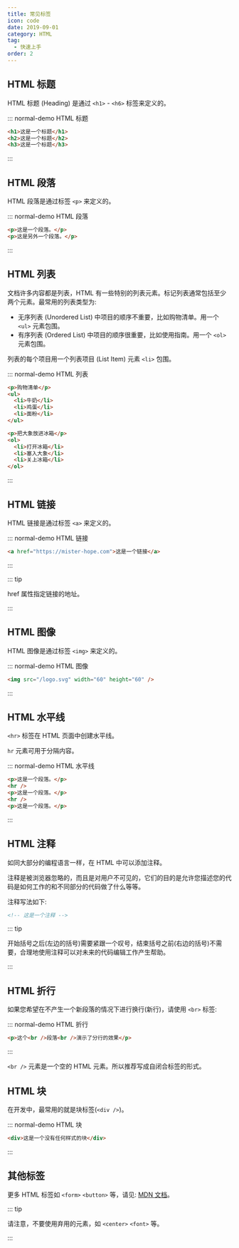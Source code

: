 ```yaml
---
title: 常见标签
icon: code
date: 2019-09-01
category: HTML
tag:
  - 快速上手
order: 2
---
```


## HTML 标题

HTML 标题 (Heading) 是通过 `<h1>` - `<h6>` 标签来定义的。

::: normal-demo HTML 标题

```html
<h1>这是一个标题</h1>
<h2>这是一个标题</h2>
<h3>这是一个标题</h3>
```

:::

## HTML 段落

HTML 段落是通过标签 `<p>` 来定义的。

::: normal-demo HTML 段落

```html
<p>这是一个段落。</p>
<p>这是另外一个段落。</p>
```

:::

## HTML 列表

文档许多内容都是列表，HTML 有一些特别的列表元素。标记列表通常包括至少两个元素。最常用的列表类型为:

- 无序列表 (Unordered List) 中项目的顺序不重要，比如购物清单。用一个 `<ul>` 元素包围。
- 有序列表 (Ordered List) 中项目的顺序很重要，比如使用指南。用一个 `<ol>` 元素包围。

列表的每个项目用一个列表项目 (List Item) 元素 `<li>` 包围。

::: normal-demo HTML 列表

```html
<p>购物清单</p>
<ul>
  <li>牛奶</li>
  <li>鸡蛋</li>
  <li>面粉</li>
</ul>

<p>把大象放进冰箱</p>
<ol>
  <li>打开冰箱</li>
  <li>塞入大象</li>
  <li>关上冰箱</li>
</ol>
```

:::

## HTML 链接

HTML 链接是通过标签 `<a>` 来定义的。

::: normal-demo HTML 链接

```html
<a href="https://mister-hope.com">这是一个链接</a>
```

:::

::: tip

href 属性指定链接的地址。

:::

## HTML 图像

HTML 图像是通过标签 `<img>` 来定义的。

::: normal-demo HTML 图像

```html
<img src="/logo.svg" width="60" height="60" />
```

:::

## HTML 水平线

`<hr>` 标签在 HTML 页面中创建水平线。

`hr` 元素可用于分隔内容。

::: normal-demo HTML 水平线

```html
<p>这是一个段落。</p>
<hr />
<p>这是一个段落。</p>
<hr />
<p>这是一个段落。</p>
```

:::

## HTML 注释

如同大部分的编程语言一样，在 HTML 中可以添加注释。

注释是被浏览器忽略的，而且是对用户不可见的，它们的目的是允许您描述您的代码是如何工作的和不同部分的代码做了什么等等。

注释写法如下:

```html
<!-- 这是一个注释 -->
```

::: tip

开始括号之后(左边的括号)需要紧跟一个叹号，结束括号之前(右边的括号)不需要，合理地使用注释可以对未来的代码编辑工作产生帮助。

:::

## HTML 折行

如果您希望在不产生一个新段落的情况下进行换行(新行)，请使用 `<br>` 标签:

::: normal-demo HTML 折行

```html
<p>这个<br />段落<br />演示了分行的效果</p>
```

:::

`<br />` 元素是一个空的 HTML 元素。所以推荐写成自闭合标签的形式。

## HTML 块

在开发中，最常用的就是块标签(`<div />`)。

::: normal-demo HTML 块

```html
<div>这是一个没有任何样式的块</div>
```

:::

## 其他标签

更多 HTML 标签如 `<form>` `<button>` 等，请见: [MDN 文档](https://developer.mozilla.org/zh-CN/docs/Web/HTML/Element)。

::: tip

请注意，不要使用弃用的元素，如 `<center>` `<font>` 等。

:::
